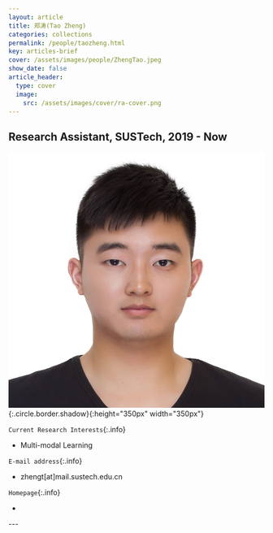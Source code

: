 ```yaml
---
layout: article
title: 郑涛(Tao Zheng)
categories: collections
permalink: /people/taozheng.html
key: articles-brief
cover: /assets/images/people/ZhengTao.jpeg
show_date: false
article_header:
  type: cover
  image:
    src: /assets/images/cover/ra-cover.png
---
```



<div class="article__content" markdown="1">


## Research Assistant, SUSTech, 2019 - Now

<!--more-->
![Image](/assets/images/people/ZhengTao.jpeg){:.circle.border.shadow}{:height="350px" width="350px"}

`Current Research Interests`{:.info}

- Multi-modal Learning 

`E-mail address`{:.info}

- zhengt[at]mail.sustech.edu.cn

`Homepage`{:.info}

<div class="author-links">
  <ul class="menu menu--nowrap menu--inline">
	  <li title="homepage">
	  <a class="button button--circle mail-button" itemprop="sameAs" href="https://median-lab.github.io/" target="_blank">
	    <i class="fa fa-home"></i>
	  </a>
  	  </li>
  </ul>
</div>
---
</div>